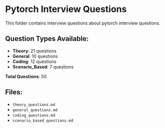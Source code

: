 # Pytorch Interview Questions

This folder contains interview questions about pytorch interview questions.

## Question Types Available:

- **Theory**: 21 questions
- **General**: 10 questions
- **Coding**: 12 questions
- **Scenario_Based**: 7 questions

**Total Questions**: 50

## Files:

- `theory_questions.md`
- `general_questions.md`
- `coding_questions.md`
- `scenario_based_questions.md`
